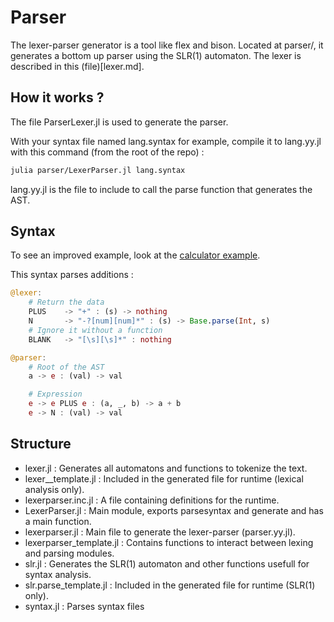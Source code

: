 # Parser
The lexer-parser generator is a tool like flex and bison.
Located at parser/, it generates a bottom up parser using the SLR(1) automaton.
The lexer is described in this (file)[lexer.md].

## How it works ?
The file ParserLexer.jl is used to generate the parser.

With your syntax file named lang.syntax for example,
compile it to lang.yy.jl with this command (from the root of the repo) :

```sh
julia parser/LexerParser.jl lang.syntax
```

lang.yy.jl is the file to include to call the parse function
that generates the AST.

## Syntax
To see an improved example, look at the [calculator example](../examples/parser/calculator.syntax).

This syntax parses additions :
```julia
@lexer:
    # Return the data
    PLUS    -> "+" : (s) -> nothing
    N       -> "-?[num][num]*" : (s) -> Base.parse(Int, s)
    # Ignore it without a function
    BLANK   -> "[\s][\s]*" : nothing

@parser:
    # Root of the AST
    a -> e : (val) -> val

    # Expression
    e -> e PLUS e : (a, _, b) -> a + b
    e -> N : (val) -> val
```

## Structure
- lexer.jl : Generates all automatons and functions to tokenize the text.
- lexer_\_template.jl : Included in the generated file for runtime (lexical analysis only).
- lexerparser.inc.jl : A file containing definitions for the runtime.
- LexerParser.jl : Main module, exports parsesyntax and generate and has a main function.
- lexerparser.jl : Main file to generate the lexer-parser (parser.yy.jl).
- lexerparser\_template.jl : Contains functions to interact between lexing and parsing modules.
- slr.jl : Generates the SLR(1) automaton and other functions usefull for syntax analysis.
- slr.parse\_template.jl : Included in the generated file for runtime (SLR(1) only).
- syntax.jl : Parses syntax files
